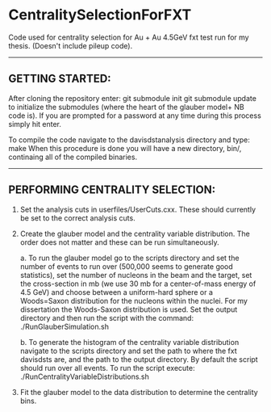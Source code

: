 # CentralitySelectionForFXT
Code used for centrality selection for Au + Au 4.5GeV fxt test run for my thesis. (Doesn't include pileup code).

--------------------------------------------------------------------------------------------------------------
GETTING STARTED:
-------------------------------------------------------------------------------------------------------------

After cloning the repository enter:
	git submodule init
	git submodule update
to initialize the submodules (where the heart of the glauber model+ NB code is).
If you are prompted for a password at any time during this process simply hit enter.

To compile the code navigate to the davisdstanalysis directory and type:
	make
When this procedure is done you will have a new directory, bin/, continaing all of
the compiled binaries.


--------------------------------------------------------------------------------------------------------------
PERFORMING CENTRALITY SELECTION:
-------------------------------------------------------------------------------------------------------------

1. Set the analysis cuts in userfiles/UserCuts.cxx. These should currently be set to the correct analysis cuts.

2. Create the glauber model and the centrality variable distribution. The order does not matter and these can be run simultaneously.

	a. To run the glauber model go to the scripts directory and set the number of events to run over (500,000 seems to generate good statistics), set the number of nucleons in the beam and the target, set the cross-section in mb (we use 30 mb for a center-of-mass energy of 4.5 GeV) and choose between a uniform-hard sphere or a Woods=Saxon distribution for the nucleons within the nuclei. For my dissertation the Woods-Saxon distribution is used. Set the output directory and then run the script with the command: ./RunGlauberSimulation.sh

	b. To generate the histogram of the centrality variable distribution navigate to the scripts directory and set the path to where the fxt davisdsts are, and the path to the output directory. By default the script should run over all events. To run the script execute: ./RunCentralityVariableDistributions.sh

3. Fit the glauber model to the data distribution to determine the centrality bins. 





